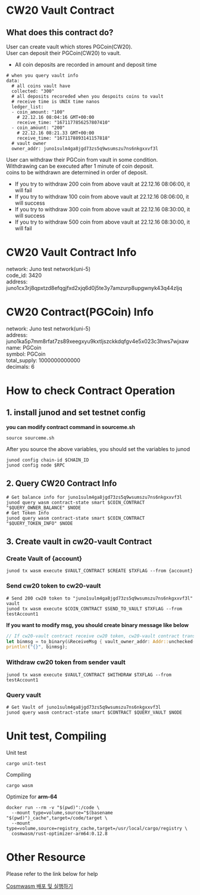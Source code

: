 # CW20 Vault Contract
## What does this contract do?
User can create vault which stores PGCoin(CW20).\
User can deposit their PGCoin(CW20) to vault.
- All coin deposits are recorded in amount and deposit time
```Shell
# when you query vault info
data:
  # all coins vault have
  collected: "300"
  # all deposits recoreded when you despoits coins to vault
  # receive time is UNIX time nanos
  ledger_list:
  - coin_amount: "100"
    # 22.12.16 08:04:16 GMT+00:00
    receive_time: "1671177856257807410"
  - coin_amount: "200"
    # 22.12.16 08:21.33 GMT+00:00
    receive_time: "1671178893141157818"
  # vault owner
  owner_addr: juno1sulm4ga8jgd73zs5q9wsumszu7ns6nkgxxvf3l
```
User can withdraw their PGCoin from vault in some condition.\
Withdrawing can be executed after 1 minute of coin deposit. \
coins to be withdrawn are determined in order of deposit.
- If you try to withdraw 200 coin from above vault at 22.12.16 08:06:00, it will fail
- If you try to withdraw 100 coin from above vault at 22.12.16 08:06:00, it will success
- If you try to withdraw 300 coin from above vault at 22.12.16 08:30:00, it will success
- If you try to withdraw 500 coin from above vault at 22.12.16 08:30:00, it will fail

# CW20 Vault Contract Info
network: Juno test network(uni-5) \
code_id: 3420 \
address: juno1cx3rj8qpxtzd8efqgjfxd2xjq6d0j5te3y7amzurp8upgwnyk43q44zljq

# CW20 Contract(PGCoin) Info
network: Juno test network(uni-5)\
address: juno1ka5p7mm8rfat7zs89xeegxyu9kxtljszckkdqfgv4e5x023c3hws7wjxaw\
name: PGCoin\
symbol: PGCoin\
total_supply: 1000000000000\
decimals: 6

# How to check Contract Operation
## 1. install junod and set testnet config

**you can modify contract command in sourceme.sh**

```Shell
source sourceme.sh
```
After you source the above variables, you should set the variables to junod
```Shell
junod config chain-id $CHAIN_ID
junod config node $RPC
```

## 2. Query CW20 Contract Info
```Shell
# Get balance info for juno1sulm4ga8jgd73zs5q9wsumszu7ns6nkgxxvf3l
junod query wasm contract-state smart $COIN_CONTRACT "$QUERY_OWNER_BALANCE" $NODE
# Get Token Info
junod query wasm contract-state smart $COIN_CONTRACT "$QUERY_TOKEN_INFO" $NODE
```

## 3. Create vault in cw20-vault Contract
### Create Vault of {account}
```Shell
junod tx wasm execute $VAULT_CONTRACT $CREATE $TXFLAG --from {account}  
```

### Send cw20 token to cw20-vault
```Shell
# Send 200 cw20 token to "juno1sulm4ga8jgd73zs5q9wsumszu7ns6nkgxxvf3l" vault
junod tx wasm execute $COIN_CONTRACT $SEND_TO_VAULT $TXFLAG --from testAccount1
```
**If you want to modify msg, you should create binary message like below**
```Rust
// If cw20-vault contract receive cw20 token, cw20-vault contract transfer cw20 token to "juno1sulm4ga8jgd73zs5q9wsumszu7ns6nkgxxvf3l" vault
let binmsg = to_binary(&ReceiveMsg { vault_owner_addr: Addr::unchecked("juno1sulm4ga8jgd73zs5q9wsumszu7ns6nkgxxvf3l") }).unwrap();
println!("{}", binmsg);
```

### Withdraw cw20 token from sender vault
```Shell
junod tx wasm execute $VAULT_CONTRACT $WITHDRAW $TXFLAG --from testAccount1
```

### Query vault
```Shell
# Get Vault of juno1sulm4ga8jgd73zs5q9wsumszu7ns6nkgxxvf3l
junod query wasm contract-state smart $CONTRACT $QUERY_VAULT $NODE
```

# Unit test, Compiling
Unit test
```Shell
cargo unit-test
```
Compiling
```Shell
cargo wasm
```

Optimize for **arm-64**
```
docker run --rm -v "$(pwd)":/code \
  --mount type=volume,source="$(basename "$(pwd)")_cache",target=/code/target \
  --mount type=volume,source=registry_cache,target=/usr/local/cargo/registry \
  cosmwasm/rust-optimizer-arm64:0.12.8
```
# Other Resource
Please refer to the link below for help

[Cosmwasm 배포 및 실행하기](https://pangyoalto.com/cosmwasm-contract-2/)